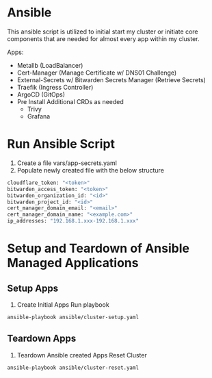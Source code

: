 
# Ansible

This ansible script is utilized to initial start my cluster or initiate core components that are needed for almost every app within my cluster.

Apps:
- Metallb (LoadBalancer)
- Cert-Manager (Manage Certificate w/ DNS01 Challenge)
- External-Secrets w/ Bitwarden Secrets Manager (Retrieve Secrets)
- Traefik (Ingress Controller)
- ArgoCD (GitOps)
- Pre Install Additional CRDs as needed
    - Trivy
    - Grafana

# Run Ansible Script

1. Create a file vars/app-secrets.yaml
2. Populate newly created file with the below structure

```sh
cloudflare_token: "<token>"
bitwarden_access_token: "<token>"
bitwarden_organization_id: "<id>"
bitwarden_project_id: "<id>"
cert_manager_domain_email: "<email>"
cert_manager_domain_name: "<example.com>"
ip_addresses: "192.168.1.xxx-192.168.1.xxx"
```


# Setup and Teardown of Ansible Managed Applications

## Setup Apps

1. Create Initial Apps
Run playbook
```sh
ansible-playbook ansible/cluster-setup.yaml
```

## Teardown Apps

1. Teardown Ansible created Apps
Reset Cluster
```sh
ansible-playbook ansible/cluster-reset.yaml